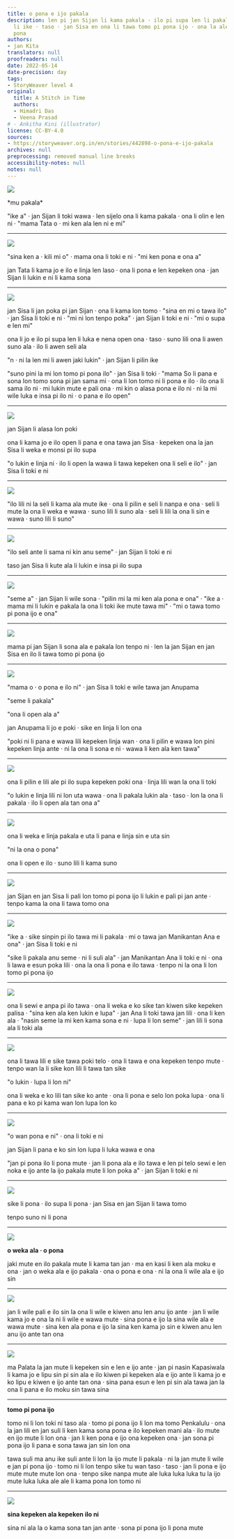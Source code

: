 ```yaml
---
title: o pona e ijo pakala
description: len pi jan Sijan li kama pakala · ilo pi supa len li pakala kin · ale
  li ike · taso · jan Sisa en ona li tawa tomo pi pona ijo · ona la ale li ken kama
  pona
authors:
- jan Kita
translators: null
proofreaders: null
date: 2022-05-14
date-precision: day
tags:
- StoryWeaver level 4
original:
  title: A Stitch in Time
  authors:
  - Himadri Das
  - Veena Prasad
# - Ankitha Kini (illustrator)
license: CC-BY-4.0
sources:
- https://storyweaver.org.in/en/stories/442898-o-pona-e-ijo-pakala
archives: null
preprocessing: removed manual line breaks
accessibility-notes: null
notes: null
---
```


![](https://storage.googleapis.com/static.storyweaver.org.in/illustration_crops/88667/size7/ded6ce2c1911598f7210c38daca9b7cb.jpg)

\*mu pakala\*

"ike a" · jan Sijan li toki wawa · len sijelo ona li kama pakala · ona li olin e len ni · "mama Tata o · mi ken ala len ni e mi"

---

![](https://storage.googleapis.com/static.storyweaver.org.in/illustration_crops/88679/size7/7288ff182e72e50d40e749ea6e97a862.jpg)

"sina ken a · kili mi o" · mama ona li toki e ni · "mi ken pona e ona a"

jan Tata li kama jo e ilo e linja len laso · ona li pona e len kepeken ona · jan Sijan li lukin e ni li kama sona

---

![](https://storage.googleapis.com/static.storyweaver.org.in/illustration_crops/88669/size7/86ad9cef0d29dc7e8f40edb06be9f356.jpg)

jan Sisa li jan poka pi jan Sijan · ona li kama lon tomo · "sina en mi o tawa ilo" · jan Sisa li toki e ni · "mi ni lon tenpo poka" · jan Sijan li toki e ni · "mi o supa e len mi"

ona li jo e ilo pi supa len li luka e nena open ona · taso · suno lili ona li awen suno ala · ilo li awen seli ala

"n · ni la len mi li awen jaki lukin" · jan Sijan li pilin ike

"suno pini la mi lon tomo pi pona ilo" · jan Sisa li toki · "mama So li pana e sona lon tomo sona pi jan sama mi · ona li lon tomo ni li pona e ilo · ilo ona li sama ilo ni · mi lukin mute e pali ona · mi kin o alasa pona e ilo ni · ni la mi wile luka e insa pi ilo ni · o pana e ilo open"

---

![](https://storage.googleapis.com/static.storyweaver.org.in/illustration_crops/88670/size7/5c8236ea4b7727cd489360cd276b9c99.jpg)

jan Sijan li alasa lon poki

ona li kama jo e ilo open li pana e ona tawa jan Sisa · kepeken ona la jan Sisa li weka e monsi pi ilo supa

"o lukin e linja ni · ilo li open la wawa li tawa kepeken ona li seli e ilo" · jan Sisa li toki e ni

---

![](https://storage.googleapis.com/static.storyweaver.org.in/illustration_crops/88671/size7/12a9a6f645a392d11ea8e0408117ba96.jpg)

"ilo lili ni la seli li kama ala mute ike · ona li pilin e seli li nanpa e ona · seli li mute la ona li weka e wawa · suno lili li suno ala · seli li lili la ona li sin e wawa · suno lili li suno"

---

![](https://storage.googleapis.com/static.storyweaver.org.in/illustration_crops/88672/size7/57f21802739e97c5f023ef0708fe73c8.jpg)

"ilo seli ante li sama ni kin anu seme" · jan Sijan li toki e ni

taso jan Sisa li kute ala li lukin e insa pi ilo supa

---

![](https://storage.googleapis.com/static.storyweaver.org.in/illustration_crops/88673/size7/db4be2c5237ac49bf0cc43d163f26c23.jpg)

"seme a" · jan Sijan li wile sona · "pilin mi la mi ken ala pona e ona" · "ike a · mama mi li lukin e pakala la ona li toki ike mute tawa mi" · "mi o tawa tomo pi pona ijo e ona"

---

![](https://storage.googleapis.com/static.storyweaver.org.in/illustration_crops/88674/size7/83fcdad9042b2c734ebd6d9950679be5.jpg)

mama pi jan Sijan li sona ala e pakala lon tenpo ni · len la jan Sijan en jan Sisa en ilo li tawa tomo pi pona ijo

---

![](https://storage.googleapis.com/static.storyweaver.org.in/illustration_crops/88675/size7/2f1b6c8ad3f4391d9ba32f0fc540fdaf.jpg)

"mama o · o pona e ilo ni" · jan Sisa li toki e wile tawa jan Anupama

"seme li pakala"

"ona li open ala a"

jan Anupama li jo e poki · sike en linja li lon ona

"poki ni li pana e wawa lili kepeken linja wan · ona li pilin e wawa lon pini kepeken linja ante · ni la ona li sona e ni · wawa li ken ala ken tawa"

---

![](https://storage.googleapis.com/static.storyweaver.org.in/illustration_crops/88677/size7/58ac50e36f9cdaf28f15b6c97257def3.jpg)

ona li pilin e lili ale pi ilo supa kepeken poki ona · linja lili wan la ona li toki

"o lukin e linja lili ni lon uta wawa · ona li pakala lukin ala · taso · lon la ona li pakala · ilo li open ala tan ona a"

---

![](https://storage.googleapis.com/static.storyweaver.org.in/illustration_crops/88678/size7/79c89f00a10782185f050fbcd4baa99f.jpg)

ona li weka e linja pakala e uta li pana e linja sin e uta sin

"ni la ona o pona"

ona li open e ilo · suno lili li kama suno

---

![](https://storage.googleapis.com/static.storyweaver.org.in/illustration_crops/88680/size7/c6736d7a1a570ae8b6eff6bda41aab92.jpg)

jan Sijan en jan Sisa li pali lon tomo pi pona ijo li lukin e pali pi jan ante · tenpo kama la ona li tawa tomo ona

---

![](https://storage.googleapis.com/static.storyweaver.org.in/illustration_crops/88681/size7/b83339af0f3a3a581c633d32390c4cd6.jpg)

"ike a · sike sinpin pi ilo tawa mi li pakala · mi o tawa jan Manikantan Ana e ona" · jan Sisa li toki e ni

"sike li pakala anu seme · ni li suli ala" · jan Manikantan Ana li toki e ni · ona li lawa e esun poka lili · ona la ona li pona e ilo tawa · tenpo ni la ona li lon tomo pi pona ijo

---

![](https://storage.googleapis.com/static.storyweaver.org.in/illustration_crops/88682/size7/5fcc2f309dcc5580bbf4b37a93614292.jpg)

ona li sewi e anpa pi ilo tawa · ona li weka e ko sike tan kiwen sike kepeken palisa · "sina ken ala ken lukin e lupa" · jan Ana li toki tawa jan lili · ona li ken ala · "nasin seme la mi ken kama sona e ni · lupa li lon seme" · jan lili li sona ala li toki ala

---

![](https://storage.googleapis.com/static.storyweaver.org.in/illustration_crops/88683/size7/0b306d8369ef0869913a5c9215c8f8c5.jpg)

ona li tawa lili e sike tawa poki telo · ona li tawa e ona kepeken tenpo mute · tenpo wan la li sike kon lili li tawa tan sike

"o lukin · lupa li lon ni"

ona li weka e ko lili tan sike ko ante · ona li pona e selo lon poka lupa · ona li pana e ko pi kama wan lon lupa lon ko

---

![](https://storage.googleapis.com/static.storyweaver.org.in/illustration_crops/88684/size7/5a986b1383292d322e5f09f4e525095e.jpg)

"o wan pona e ni" · ona li toki e ni

jan Sijan li pana e ko sin lon lupa li luka wawa e ona

"jan pi pona ilo li pona mute · jan li pona ala e ilo tawa e len pi telo sewi e len noka e ijo ante la ijo pakala mute li lon poka a" · jan Sijan li toki e ni

---

![](https://storage.googleapis.com/static.storyweaver.org.in/illustration_crops/88685/size7/6203c78aa1008e114553f31381631349.jpg)

sike li pona · ilo supa li pona · jan Sisa en jan Sijan li tawa tomo

tenpo suno ni li pona

---

![](https://storage.googleapis.com/static.storyweaver.org.in/illustration_crops/88686/size7/1c7e5b807316d66d6208ea53948dfe71.jpg)

**o weka ala · o pona**

jaki mute en ilo pakala mute li kama tan jan · ma en kasi li ken ala moku e ona · jan o weka ala e ijo pakala · ona o pona e ona · ni la ona li wile ala e ijo sin

---

![](https://storage.googleapis.com/static.storyweaver.org.in/illustration_crops/88687/size7/1504aa53009cac077b96be84822747bf.jpg)

jan li wile pali e ilo sin la ona li wile e kiwen anu len anu ijo ante · jan li wile kama jo e ona la ni li wile e wawa mute · sina pona e ijo la sina wile ala e wawa mute · sina ken ala pona e ijo la sina ken kama jo sin e kiwen anu len anu ijo ante tan ona

---

![](https://storage.googleapis.com/static.storyweaver.org.in/illustration_crops/88688/size7/c06a39c3d43616eecacf578e9020707d.jpg)

ma Palata la jan mute li kepeken sin e len e ijo ante · jan pi nasin Kapasiwala li kama jo e lipu sin pi sin ala e ilo kiwen pi kepeken ala e ijo ante li kama jo e ko lipu e kiwen e ijo ante tan ona · sina pana esun e len pi sin ala tawa jan la ona li pana e ilo moku sin tawa sina

---

**tomo pi pona ijo**

tomo ni li lon toki ni taso ala · tomo pi pona ijo li lon ma tomo Penkalulu · ona la jan lili en jan suli li ken kama sona pona e ilo kepeken mani ala · ilo mute en ijo mute li lon ona · jan li ken pona e ijo ona kepeken ona · jan sona pi pona ijo li pana e sona tawa jan sin lon ona

tawa suli ma anu ike suli ante li lon la ijo mute li pakala · ni la jan mute li wile e jan pi pona ijo · tomo ni li lon tenpo sike tu wan taso · taso · jan li pona e ijo mute mute mute lon ona · tenpo sike nanpa mute ale luka luka luka tu la ijo mute luka luka ale ale li kama pona lon tomo ni

---

![](https://storage.googleapis.com/static.storyweaver.org.in/illustration_crops/88689/size7/ca46b759eb9c4957e8050d666419a46a.jpg)

**sina kepeken ala kepeken ilo ni**

sina ni ala la o kama sona tan jan ante · sona pi pona ijo li pona mute
